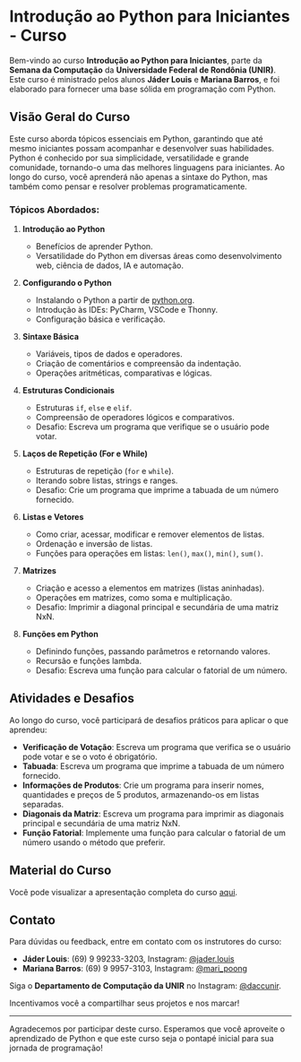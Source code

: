 # Introdução ao Python para Iniciantes - Curso

Bem-vindo ao curso **Introdução ao Python para Iniciantes**, parte da **Semana da Computação** da **Universidade Federal de Rondônia (UNIR)**. Este curso é ministrado pelos alunos **Jáder Louis** e **Mariana Barros**, e foi elaborado para fornecer uma base sólida em programação com Python.

## Visão Geral do Curso

Este curso aborda tópicos essenciais em Python, garantindo que até mesmo iniciantes possam acompanhar e desenvolver suas habilidades. Python é conhecido por sua simplicidade, versatilidade e grande comunidade, tornando-o uma das melhores linguagens para iniciantes. Ao longo do curso, você aprenderá não apenas a sintaxe do Python, mas também como pensar e resolver problemas programaticamente.

### Tópicos Abordados:
1. **Introdução ao Python**  
   - Benefícios de aprender Python.
   - Versatilidade do Python em diversas áreas como desenvolvimento web, ciência de dados, IA e automação.

2. **Configurando o Python**  
   - Instalando o Python a partir de [python.org](https://www.python.org/).
   - Introdução às IDEs: PyCharm, VSCode e Thonny.
   - Configuração básica e verificação.

3. **Sintaxe Básica**  
   - Variáveis, tipos de dados e operadores.
   - Criação de comentários e compreensão da indentação.
   - Operações aritméticas, comparativas e lógicas.

4. **Estruturas Condicionais**  
   - Estruturas `if`, `else` e `elif`.
   - Compreensão de operadores lógicos e comparativos.
   - Desafio: Escreva um programa que verifique se o usuário pode votar.

5. **Laços de Repetição (For e While)**  
   - Estruturas de repetição (`for` e `while`).
   - Iterando sobre listas, strings e ranges.
   - Desafio: Crie um programa que imprime a tabuada de um número fornecido.

6. **Listas e Vetores**  
   - Como criar, acessar, modificar e remover elementos de listas.
   - Ordenação e inversão de listas.
   - Funções para operações em listas: `len()`, `max()`, `min()`, `sum()`.

7. **Matrizes**  
   - Criação e acesso a elementos em matrizes (listas aninhadas).
   - Operações em matrizes, como soma e multiplicação.
   - Desafio: Imprimir a diagonal principal e secundária de uma matriz NxN.

8. **Funções em Python**  
   - Definindo funções, passando parâmetros e retornando valores.
   - Recursão e funções lambda.
   - Desafio: Escreva uma função para calcular o fatorial de um número.

## Atividades e Desafios
Ao longo do curso, você participará de desafios práticos para aplicar o que aprendeu:
- **Verificação de Votação**: Escreva um programa que verifica se o usuário pode votar e se o voto é obrigatório.
- **Tabuada**: Escreva um programa que imprime a tabuada de um número fornecido.
- **Informações de Produtos**: Crie um programa para inserir nomes, quantidades e preços de 5 produtos, armazenando-os em listas separadas.
- **Diagonais da Matriz**: Escreva um programa para imprimir as diagonais principal e secundária de uma matriz NxN.
- **Função Fatorial**: Implemente uma função para calcular o fatorial de um número usando o método que preferir.

## Material do Curso
Você pode visualizar a apresentação completa do curso [aqui](#path-do-Semana_Comp_Python/Slide/Semana_da_comp_PYTHON.pdf).

## Contato
Para dúvidas ou feedback, entre em contato com os instrutores do curso:
- **Jáder Louis**: (69) 9 99233-3203, Instagram: [@jader.louis](https://www.instagram.com/jader.louis)
- **Mariana Barros**: (69) 9 9957-3103, Instagram: [@mari_poong](https://www.instagram.com/mari_poong)

Siga o **Departamento de Computação da UNIR** no Instagram: [@daccunir](https://www.instagram.com/daccunir).

Incentivamos você a compartilhar seus projetos e nos marcar!

---

Agradecemos por participar deste curso. Esperamos que você aproveite o aprendizado de Python e que este curso seja o pontapé inicial para sua jornada de programação!
